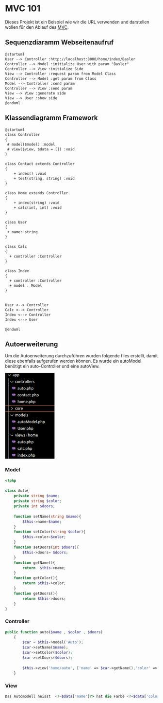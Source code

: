 # MVC 101

Dieses Projekt ist ein Beispiel wie wir die URL verwenden und darstellen wollen für den Ablauf des [MVC](tech/mvc.md).  

<!-- tabs:start -->

## **Sequenzdiaramm Webseitenaufruf**

```plantuml
@startuml
User --> Controller :http://localhost:8000/home/index/Basler
Controller --> Model :initialize User with param "Basler"
Controller --> View :initialize Side
View --> Controller :request param from Model Class
Controller --> Model :get param from Class
Model --> Controller :send param
Controller --> View :send param
View --> View :generate side
View --> User :show side
@enduml
```

## **Klassendiagramm Framework**

```plantuml
@startuml
class Controller
{
 # model($model) :model
 # view($view, $data = []) :void
}

class Contact extends Controller
{
    + index() :void
    + test(string, string) :void
}

class Home extends Controller
{
    + index(string) :void
    + calc(int, int) :void
}

class User
{
 + name: string
}

class Calc
{
  + controller :Controller
}

class Index
{
  + controller :Controller
  + model : Model
}


User <--> Controller
Calc <--> Controller
Index <--> Controller
Index <--> User

@enduml
```

<!-- tabs:end -->

## Autoerweiterung

Um die Autoerweiterung durchzuführen wurden folgende files erstellt, damit diese ebenfalls aufgerufen werden können. Es wurde ein autoModel benötigt ein auto-Controller und eine autoView.  

![Bild der File-Struktur im Ordner mit dem Code](../pics/mvc101.png)

<!-- tabs:start -->

### **Model**

```php
<?php

class Auto{
    private string $name;
    private string $color;
    private int $doors;

    function setName(string $name){
        $this->name=$name;
    }
    function setColor(string $color){
        $this->color=$color;
    }
    function setDoors(int $doors){
        $this->doors= $doors;
    }
    function getName(){
        return  $this->name;
    }
    function getColor(){
        return $this->color;
    }
    function getDoors(){
        return $this->doors;
    }
}
```

### **Controller**

```php
public function auto($name , $color , $doors)
    {
        $car = $this->model('Auto');
        $car->setName($name);
        $car->setColor($color);
        $car->setDoors($doors);

        $this->view('home/auto', ['name' => $car->getName(),'color' => $car->getColor(), 'doors' => $car->getDoors()]);
    }
```

### **View**

```php
Das Automodell heisst  <?=$data['name']?> hat die Farbe <?=$data['color']?> und hat <?=$data['doors']?> Türen.
```

<!-- tabs:end -->